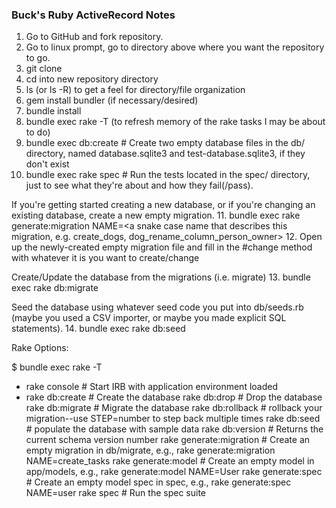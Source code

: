 ### Buck's Ruby ActiveRecord Notes

1. Go to GitHub and fork repository.
2. Go to linux prompt, go to directory above where you want the repository to go.
3. git clone <paste repository fork url>
4. cd into new repository directory
5. ls (or ls -R) to get a feel for directory/file organization
6. gem install bundler (if necessary/desired)
7. bundle install
8. bundle exec rake -T (to refresh memory of the rake tasks I may be about to do)
9. bundle exec db:create # Create two empty database files in the db/ directory, named database.sqlite3 and test-database.sqlite3, if they don't exist
10. bundle exec rake spec # Run the tests located in the spec/ directory, just to see what they're about and how they fail(/pass).

If you're getting started creating a new database, or if you're changing an existing database, create a new empty migration.
  11. bundle exec rake generate:migration NAME=<a snake case name that describes this migration, e.g. create_dogs, dog_rename_column_person_owner>
  12. Open up the newly-created empty migration file and fill in the #change method with whatever it is you want to create/change

Create/Update the database from the migrations (i.e. migrate)
13. bundle exec rake db:migrate

Seed the database using whatever seed code you put into db/seeds.rb (maybe you used a CSV importer, or maybe you made explicit SQL statements).
14. bundle exec rake db:seed


Rake Options:

$ bundle exec rake -T
* rake console             # Start IRB with application environment loaded
* rake db:create           # Create the database
rake db:drop             # Drop the database
rake db:migrate          # Migrate the database
rake db:rollback         # rollback your migration--use STEP=number to step back multiple times
rake db:seed             # populate the database with sample data
rake db:version          # Returns the current schema version number
rake generate:migration  # Create an empty migration in db/migrate, e.g., rake generate:migration NAME=create_tasks
rake generate:model      # Create an empty model in app/models, e.g., rake generate:model NAME=User
rake generate:spec       # Create an empty model spec in spec, e.g., rake generate:spec NAME=user
rake spec                # Run the spec suite
